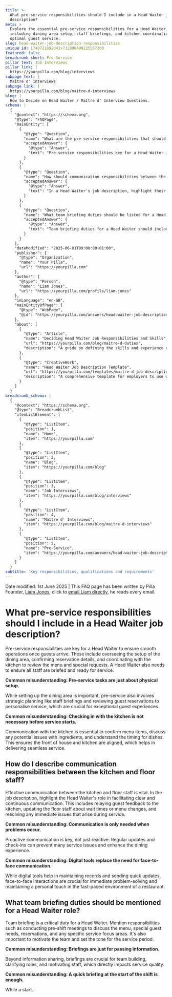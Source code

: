 ```yaml
---
title: >-
  What pre-service responsibilities should I include in a Head Waiter job
  description?
meta: >
  Explore the essential pre-service responsibilities for a Head Waiter,
  including dining area setup, staff briefings, and kitchen coordination for
  optimal guest service.
slug: head-waiter-job-description-responsibilities
unique id: 1749721692041x732806499225567200
featured: false
breadcrumb short: Pre-Service
pillar text: Job Interviews
pillar link: |
  https://yourpilla.com/blog/interviews
subpage text: |
  Maître d' Interviews
subpage link: |
  https://yourpilla.com/blog/maitre-d-interviews
blog: |
  How to Decide on Head Waiter / Maître d' Interview Questions.
schema: |
  {
    "@context": "https://schema.org",
    "@type": "FAQPage",
    "mainEntity": [
      {
        "@type": "Question",
        "name": "What are the pre-service responsibilities that should be included in a Head Waiter job description?",
        "acceptedAnswer": {
          "@type": "Answer",
          "text": "Pre-service responsibilities key for a Head Waiter include overseeing the setup of the dining area, confirming reservation details, coordinating with the kitchen to review the menu and special requests, and ensuring all staff are briefed and ready for service. These tasks encompass both physical setup and strategic planning such as staff briefings and reviewing guest reservations to personalise service, crucial for excellent guest experiences."
        }
      },
      {
        "@type": "Question",
        "name": "How should communication responsibilities between the kitchen and floor staff be described in a Head Waiter job description?",
        "acceptedAnswer": {
          "@type": "Answer",
          "text": "In a Head Waiter's job description, highlight their role in facilitating clear and continuous communication between the kitchen and floor staff. This includes relaying guest feedback, updating staff about wait times or menu changes, and resolving immediate service issues. Effective communication helps in maintaining seamless service and enhances dining experience, and includes regular updates and check-ins, not just reactive measures."
        }
      },
      {
        "@type": "Question",
        "name": "What team briefing duties should be listed for a Head Waiter?",
        "acceptedAnswer": {
          "@type": "Answer",
          "text": "Team briefing duties for a Head Waiter should include conducting pre-shift meetings to discuss the menu, special guest needs, reservations, and specific service focus areas. Briefings serve multiple purposes: they share vital information, help in team building, clarify roles, and motivate staff, directly impacting the quality of service. Regular and follow-up briefings may also be necessary to adapt to changes during the service period."
        }
      }
    ],
    "dateModified": "2025-06-01T09:00:00+01:00",
    "publisher": {
      "@type": "Organization",
      "name": "Your Pilla",
      "url": "https://yourpilla.com"
    },
    "author": {
      "@type": "Person",
      "name": "Liam Jones",
      "url": "https://yourpilla.com/profile/liam-jones"
    },
    "inLanguage": "en-GB",
    "mainEntityOfPage": {
      "@type": "WebPage",
      "@id": "https://yourpilla.com/answers/head-waiter-job-description-responsibilities"
    },
    "about": [
      {
        "@type": "Article",
        "name": "Deciding Head Waiter Job Responsibilities and Skills",
        "url": "https://yourpilla.com/blog/maitre-d-duties",
        "description": "A guide on defining the skills and experience necessary for a Head Waiter, crucial for drafting effective job descriptions."
      },
      {
        "@type": "CreativeWork",
        "name": "Head Waiter Job Description Template",
        "url": "https://yourpilla.com/templates/maitre-d-job-description",
        "description": "A comprehensive template for employers to use when drafting job descriptions for a Head Waiter, including key responsibilities and qualifications."
      }
    ]
  }
breadcrumb_schema: |
  {
    "@context": "https://schema.org",
    "@type": "BreadcrumbList",
    "itemListElement": [
      {
        "@type": "ListItem",
        "position": 1,
        "name": "Home",
        "item": "https://yourpilla.com"
      },
      {
        "@type": "ListItem",
        "position": 2,
        "name": "Blog",
        "item": "https://yourpilla.com/blog"
      },
      {
        "@type": "ListItem",
        "position": 3,
        "name": "Job Interviews",
        "item": "https://yourpilla.com/blog/interviews"
      },
      {
        "@type": "ListItem",
        "position": 4,
        "name": "Maître d' Interviews",
        "item": "https://yourpilla.com/blog/maitre-d-interviews"
      },
      {
        "@type": "ListItem",
        "position": 5,
        "name": "Pre-Service",
        "item": "https://yourpilla.com/answers/head-waiter-job-description-responsibilities"
      }
    ]
  }
subtitle: 'Key responsibilities, qualifications and requirements'
---
```


Date modified: 1st June 2025 | This FAQ page has been written by Pilla Founder, [Liam Jones](https://yourpilla.com/profile/liam-jones), click to [email Liam directly](https://mailto:liam@yourpilla.com), he reads every email.

# What pre-service responsibilities should I include in a Head Waiter job description?

Pre-service responsibilities are key for a Head Waiter to ensure smooth operations once guests arrive. These include overseeing the setup of the dining area, confirming reservation details, and coordinating with the kitchen to review the menu and special requests. A Head Waiter also needs to ensure all staff are briefed and ready for service.

**Common misunderstanding: Pre-service tasks are just about physical setup.**

While setting up the dining area is important, pre-service also involves strategic planning like staff briefings and reviewing guest reservations to personalise service, which are crucial for exceptional guest experiences.

**Common misunderstanding: Checking in with the kitchen is not necessary before service starts.**

Communication with the kitchen is essential to confirm menu items, discuss any potential issues with ingredients, and understand the timing for dishes. This ensures the front of house and kitchen are aligned, which helps in delivering seamless service.

## How do I describe communication responsibilities between the kitchen and floor staff?

Effective communication between the kitchen and floor staff is vital. In the job description, highlight the Head Waiter's role in facilitating clear and continuous communication. This includes relaying guest feedback to the kitchen, updating the floor staff about wait times or menu changes, and resolving any immediate issues that arise during service.

**Common misunderstanding: Communication is only needed when problems occur.**

Proactive communication is key, not just reactive. Regular updates and check-ins can prevent many service issues and enhance the dining experience.

**Common misunderstanding: Digital tools replace the need for face-to-face communication.**

While digital tools help in maintaining records and sending quick updates, face-to-face interactions are crucial for immediate problem-solving and maintaining a personal touch in the fast-paced environment of a restaurant.

## What team briefing duties should be mentioned for a Head Waiter role?

Team briefing is a critical duty for a Head Waiter. Mention responsibilities such as conducting pre-shift meetings to discuss the menu, special guest needs, reservations, and any specific service focus areas. It's also important to motivate the team and set the tone for the service period.

**Common misunderstanding: Briefings are just for passing information.**

Beyond information sharing, briefings are crucial for team building, clarifying roles, and motivating staff, which directly impacts service quality.

**Common misunderstanding: A quick briefing at the start of the shift is enough.**

While a start...
